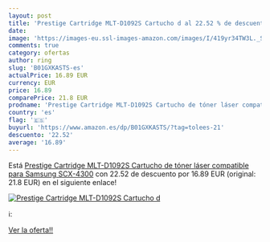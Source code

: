 ```yaml
---
layout: post
title: 'Prestige Cartridge MLT-D1092S Cartucho d al 22.52 % de descuento'
date: 
image: 'https://images-eu.ssl-images-amazon.com/images/I/419yr34TW3L._SL200_.jpg'
comments: true
category: ofertas
author: ring
slug: 'B01GXKASTS-es'
actualPrice: 16.89 EUR
currency: EUR
price: 16.89
comparePrice: 21.8 EUR
prodname: 'Prestige Cartridge MLT-D1092S Cartucho de tóner láser compatible para Samsung SCX-4300'
country: 'es'
flag: '🇪🇸'
buyurl: 'https://www.amazon.es/dp/B01GXKASTS/?tag=tolees-21'
descuento: '22.52'
average: '16.89'
---
```


Está [Prestige Cartridge MLT-D1092S Cartucho de tóner láser compatible para Samsung SCX-4300](https://www.amazon.es/dp/B01GXKASTS/?tag=tolees-21) con 22.52 de descuento por 16.89 EUR (original: 21.8 EUR) en el siguiente enlace!

[![Prestige Cartridge MLT-D1092S Cartucho d](https://images-eu.ssl-images-amazon.com/images/I/419yr34TW3L._SL200_.jpg)](https://www.amazon.es/dp/B01GXKASTS/?tag=tolees-21)

ℹ️:


[Ver la oferta!!](https://www.amazon.es/dp/B01GXKASTS/?tag=tolees-21)
